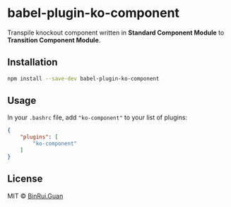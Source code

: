 babel-plugin-ko-component
=====

Transpile knockout component written in **Standard Component Module** to **Transition Component Module**.

## Installation

```bash
npm install --save-dev babel-plugin-ko-component
```

## Usage

In your `.bashrc` file, add `"ko-component"` to your list of plugins:

```json
{
    "plugins": [
        "ko-component"
    ]
}
```

## License

MIT &copy; [BinRui.Guan](differui@gmail.com)
